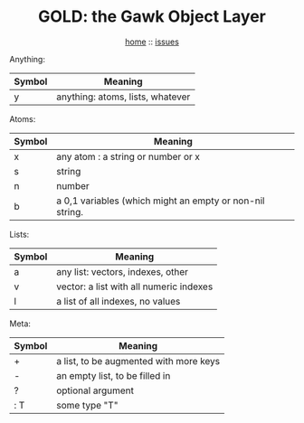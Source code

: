 <a name=top>
<h1 align=center>GOLD: the Gawk Object Layer</h1>
<p  align=center>
<a href="http://github.com/golden/one/master/blob/README.md#top">home</a> :: 
<a href="http://github.com/golden/issues">issues</a> 
</p>

Anything:

|Symbol| Meaning                                 |
|------|-----------------------------------------|
| y    | anything: atoms, lists, whatever        |

Atoms:

|Symbol| Meaning                                 |
|------|-----------------------------------------|
| x    | any atom : a string or number  or x     |
| s    | string                                  |
| n    | number                                  |
| b    | a 0,1 variables (which might an empty or non-nil string. |


Lists:

|Symbol| Meaning                                 |
|------|-----------------------------------------|
| a    | any list: vectors, indexes, other       |
| v    | vector: a list with all numeric indexes |
| l    | a list of all indexes, no values        |

Meta:

|Symbol| Meaning                                 |
|------|-----------------------------------------|
| +    | a list, to be augmented with more keys  |   
| -    | an empty list, to be filled in          |
| ?    | optional argument                       |
| : T  | some type "T"                           | 


